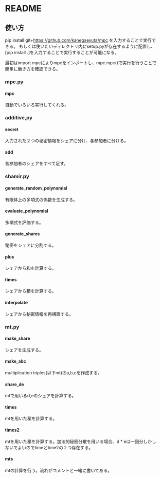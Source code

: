 # README
## 使い方
pip install git+https://github.com/kanegaeyuta/mpc を入力することで実行できる。
もしくは使いたいディレクトリ内にsetup.pyが存在するように配置し、[pip install .]を入力することで実行することが可能になる。


最初はimport mpcによりmpcをインポートし、mpc.mpc()で実行を行うことで簡単に動き方を確認できる。

### mpc.py
#### mpc
自動でいろいろ実行してくれる。

### additive,py
#### secret
入力された２つの秘密情報をシェアに分け、各参加者に分ける。
#### add
各参加者のシェアをすべて足す。

### shamir.py
#### generate_random_polynomial
有限体上の多項式の係数を生成する。
#### evaluate_polynomial
多項式を評価する。
#### generate_shares
秘密をシェアに分割する。
#### plus
シェアから和を計算する。
#### times
シェアから積を計算する。
#### interpolate
シェアから秘密情報を再構築する。

### mt.py
#### make_share
シェアを生成する。
#### make_abc
multiplication triples(以下mt)のa,b,cを作成する。
#### share_de
mtで用いるd,eのシェアを計算する。
#### times
mtを用いた積を計算する。
#### times2
mtを用いた積を計算する。加法的秘密分散を用いる場合、d * eは一回分しかしないでよいのでtimeとtime2の２つ存在する。
#### mts
mtの計算を行う。流れがコメントと一緒に書いてある。
